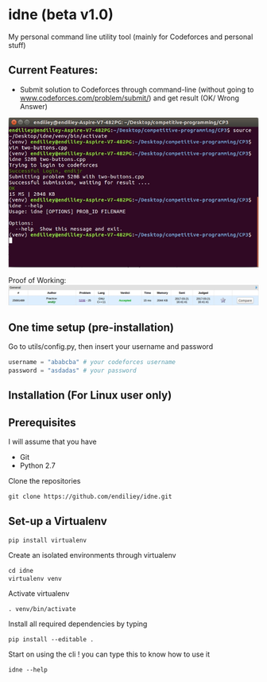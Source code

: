 # idne (beta v1.0)
My personal command line utility tool (mainly for Codeforces and personal stuff)

## Current Features:
* Submit solution to Codeforces through command-line (without going to www.codeforces.com/problem/submit/) and get result (OK/ Wrong Answer)

![Screenshot of Test Usage](img/demo1.jpg)

Proof of Working:
![Proof of Working](img/demo2.jpg)

## One time setup (pre-installation)

Go to utils/config.py, then insert your username and password
```python
username = "ababcba" # your codeforces username
password = "asdadas" # your password
```


## Installation (For Linux user only)

Prerequisites
-------------

I will assume that you have

* Git
* Python 2.7

Clone the repositories

```
git clone https://github.com/endiliey/idne.git
```

Set-up a Virtualenv
----------

```
pip install virtualenv
```

Create an isolated environments through virtualenv

```
cd idne
virtualenv venv
```

Activate virtualenv
```
. venv/bin/activate
```

Install all required dependencies by typing
```
pip install --editable .
```

Start on using the cli ! you can type this to know how to use it
```
idne --help
```
